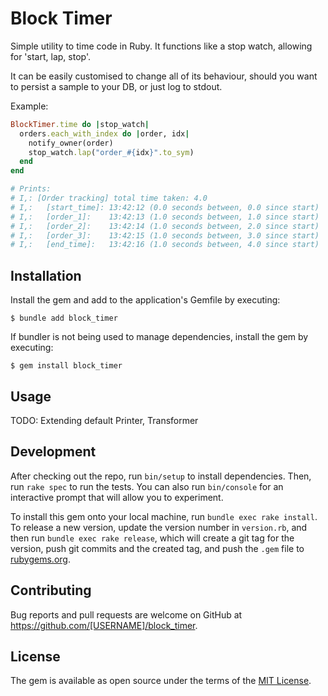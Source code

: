 # Block Timer

Simple utility to time code in Ruby. It functions like a stop watch, allowing for 'start, lap, stop'. 

It can be easily customised to change all of its behaviour, should you want to persist a sample to your DB, 
or just log to stdout.

Example:

```ruby
BlockTimer.time do |stop_watch|
  orders.each_with_index do |order, idx|
    notify_owner(order)
    stop_watch.lap("order_#{idx}".to_sym)
  end
end

# Prints:
# I,: [Order tracking] total time taken: 4.0
# I,: 	[start_time]: 13:42:12 (0.0 seconds between, 0.0 since start)
# I,: 	[order_1]:    13:42:13 (1.0 seconds between, 1.0 since start)
# I,: 	[order_2]:    13:42:14 (1.0 seconds between, 2.0 since start)
# I,: 	[order_3]:    13:42:15 (1.0 seconds between, 3.0 since start)
# I,: 	[end_time]:   13:42:16 (1.0 seconds between, 4.0 since start)
```

## Installation

Install the gem and add to the application's Gemfile by executing:

    $ bundle add block_timer

If bundler is not being used to manage dependencies, install the gem by executing:

    $ gem install block_timer

## Usage

TODO: Extending default Printer, Transformer

## Development

After checking out the repo, run `bin/setup` to install dependencies. Then, run `rake spec` to run the tests. You can also run `bin/console` for an interactive prompt that will allow you to experiment.

To install this gem onto your local machine, run `bundle exec rake install`. To release a new version, update the version number in `version.rb`, and then run `bundle exec rake release`, which will create a git tag for the version, push git commits and the created tag, and push the `.gem` file to [rubygems.org](https://rubygems.org).

## Contributing

Bug reports and pull requests are welcome on GitHub at https://github.com/[USERNAME]/block_timer.

## License

The gem is available as open source under the terms of the [MIT License](https://opensource.org/licenses/MIT).
